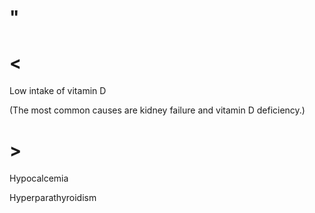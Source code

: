 # "

# <

Low intake of vitamin D

(The most common causes are kidney failure and vitamin D deficiency.)

# >

Hypocalcemia

Hyperparathyroidism
